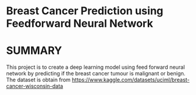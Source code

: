 # Breast Cancer Prediction using Feedforward Neural Network

# SUMMARY

This project is to create a deep learning model using feed forward neural network by predicting if the breast cancer tumour is malignant or benign. The dataset is obtain from https://www.kaggle.com/datasets/uciml/breast-cancer-wisconsin-data
